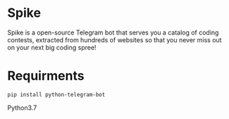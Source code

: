 # Spike
Spike is a open-source Telegram bot that serves you a catalog of coding contests, extracted from hundreds of websites so that you never miss out on your next big coding spree!


# Requirments

```
pip install python-telegram-bot
```
Python3.7
